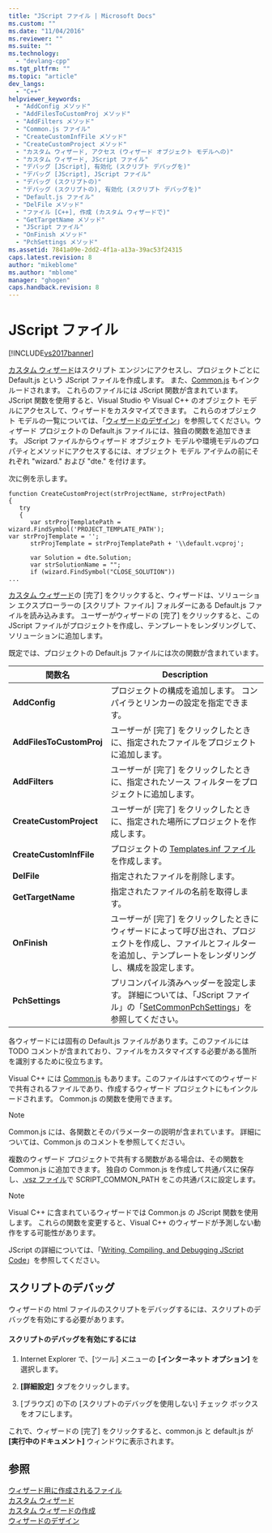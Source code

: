 ```yaml
---
title: "JScript ファイル | Microsoft Docs"
ms.custom: ""
ms.date: "11/04/2016"
ms.reviewer: ""
ms.suite: ""
ms.technology: 
  - "devlang-cpp"
ms.tgt_pltfrm: ""
ms.topic: "article"
dev_langs: 
  - "C++"
helpviewer_keywords: 
  - "AddConfig メソッド"
  - "AddFilesToCustomProj メソッド"
  - "AddFilters メソッド"
  - "Common.js ファイル"
  - "CreateCustomInfFile メソッド"
  - "CreateCustomProject メソッド"
  - "カスタム ウィザード, アクセス (ウィザード オブジェクト モデルへの)"
  - "カスタム ウィザード, JScript ファイル"
  - "デバッグ [JScript], 有効化 (スクリプト デバッグを)"
  - "デバッグ [JScript], JScript ファイル"
  - "デバッグ (スクリプトの)"
  - "デバッグ (スクリプトの), 有効化 (スクリプト デバッグを)"
  - "Default.js ファイル"
  - "DelFile メソッド"
  - "ファイル [C++], 作成 (カスタム ウィザードで)"
  - "GetTargetName メソッド"
  - "JScript ファイル"
  - "OnFinish メソッド"
  - "PchSettings メソッド"
ms.assetid: 7841a09e-2dd2-4f1a-a13a-39ac53f24315
caps.latest.revision: 8
author: "mikeblome"
ms.author: "mblome"
manager: "ghogen"
caps.handback.revision: 8
---
```

# JScript ファイル
[!INCLUDE[vs2017banner](../assembler/inline/includes/vs2017banner.md)]

[カスタム ウィザード](../ide/custom-wizard.md)はスクリプト エンジンにアクセスし、プロジェクトごとに Default.js という JScript ファイルを作成します。  また、[Common.js](../ide/customizing-cpp-wizards-with-common-jscript-functions.md) もインクルードされます。  これらのファイルには JScript 関数が含まれています。JScript 関数を使用すると、Visual Studio や Visual C\+\+ のオブジェクト モデルにアクセスして、ウィザードをカスタマイズできます。  これらのオブジェクト モデルの一覧については、「[ウィザードのデザイン](../ide/designing-a-wizard.md)」を参照してください。ウィザード プロジェクトの Default.js ファイルには、独自の関数を追加できます。  JScript ファイルからウィザード オブジェクト モデルや環境モデルのプロパティとメソッドにアクセスするには、オブジェクト モデル アイテムの前にそれぞれ "wizard." および "dte." を付けます。  
  
 次に例を示します。  
  
```  
function CreateCustomProject(strProjectName, strProjectPath)  
{  
   try  
   {  
      var strProjTemplatePath = wizard.FindSymbol('PROJECT_TEMPLATE_PATH');  
var strProjTemplate = '';  
      strProjTemplate = strProjTemplatePath + '\\default.vcproj';  
  
      var Solution = dte.Solution;  
      var strSolutionName = "";  
      if (wizard.FindSymbol("CLOSE_SOLUTION"))  
...  
```  
  
 [カスタム ウィザード](../ide/custom-wizard.md)の \[完了\] をクリックすると、ウィザードは、ソリューション エクスプローラーの \[スクリプト ファイル\] フォルダーにある Default.js ファイルを読み込みます。  ユーザーがウィザードの \[完了\] をクリックすると、この JScript ファイルがプロジェクトを作成し、テンプレートをレンダリングして、ソリューションに追加します。  
  
 既定では、プロジェクトの Default.js ファイルには次の関数が含まれています。  
  
|関数名|Description|  
|---------|-----------------|  
|**AddConfig**|プロジェクトの構成を追加します。  コンパイラとリンカーの設定を指定できます。|  
|**AddFilesToCustomProj**|ユーザーが \[完了\] をクリックしたときに、指定されたファイルをプロジェクトに追加します。|  
|**AddFilters**|ユーザーが \[完了\] をクリックしたときに、指定されたソース フィルターをプロジェクトに追加します。|  
|**CreateCustomProject**|ユーザーが \[完了\] をクリックしたときに、指定された場所にプロジェクトを作成します。|  
|**CreateCustomInfFile**|プロジェクトの [Templates.inf ファイル](../Topic/Templates.inf%20File.md)を作成します。|  
|**DelFile**|指定されたファイルを削除します。|  
|**GetTargetName**|指定されたファイルの名前を取得します。|  
|**OnFinish**|ユーザーが \[完了\] をクリックしたときにウィザードによって呼び出され、プロジェクトを作成し、ファイルとフィルターを追加し、テンプレートをレンダリングし、構成を設定します。|  
|**PchSettings**|プリコンパイル済みヘッダーを設定します。  詳細については、「JScript ファイル」の「[SetCommonPchSettings](../ide/setcommonpchsettings.md)」を参照してください。|  
  
 各ウィザードには固有の Default.js ファイルがあります。このファイルには TODO コメントが含まれており、ファイルをカスタマイズする必要がある箇所を識別するために役立ちます。  
  
 Visual C\+\+ には [Common.js](../ide/customizing-cpp-wizards-with-common-jscript-functions.md) もあります。このファイルはすべてのウィザードで共有されるファイルであり、作成するウィザード プロジェクトにもインクルードされます。  Common.js の関数を使用できます。  
  
> [!NOTE]
>  Common.js には、各関数とそのパラメーターの説明が含まれています。  詳細については、Common.js のコメントを参照してください。  
  
 複数のウィザード プロジェクトで共有する関数がある場合は、その関数を Common.js に追加できます。  独自の Common.js を作成して共通パスに保存し、[.vsz ファイル](../ide/dot-vsz-file-project-control.md)で SCRIPT\_COMMON\_PATH をこの共通パスに設定します。  
  
> [!NOTE]
>  Visual C\+\+ に含まれているウィザードでは Common.js の JScript 関数を使用します。  これらの関数を変更すると、Visual C\+\+ のウィザードが予測しない動作をする可能性があります。  
  
 JScript の詳細については、「[Writing, Compiling, and Debugging JScript Code](http://msdn.microsoft.com/ja-jp/13e57e7d-4867-4555-b9e4-fc24aa75e628)」を参照してください。  
  
## スクリプトのデバッグ  
 ウィザードの html ファイルのスクリプトをデバッグするには、スクリプトのデバッグを有効にする必要があります。  
  
#### スクリプトのデバッグを有効にするには  
  
1.  Internet Explorer で、\[ツール\] メニューの **\[インターネット オプション\]** を選択します。  
  
2.  **\[詳細設定\]** タブをクリックします。  
  
3.  \[ブラウズ\] の下の \[スクリプトのデバッグを使用しない\] チェック ボックスをオフにします。  
  
 これで、ウィザードの \[完了\] をクリックすると、common.js と default.js が **\[実行中のドキュメント\]** ウィンドウに表示されます。  
  
## 参照  
 [ウィザード用に作成されるファイル](../ide/files-created-for-your-wizard.md)   
 [カスタム ウィザード](../ide/custom-wizard.md)   
 [カスタム ウィザードの作成](../ide/creating-a-custom-wizard.md)   
 [ウィザードのデザイン](../ide/designing-a-wizard.md)